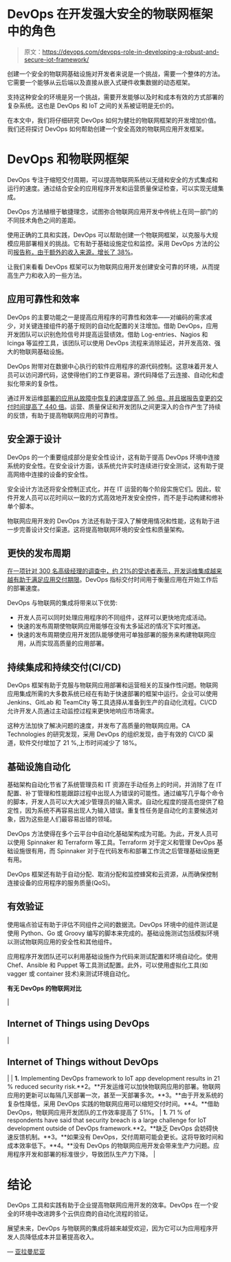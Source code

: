 # DevOps 在开发强大安全的物联网框架中的角色

> 原文：<https://devops.com/devops-role-in-developing-a-robust-and-secure-iot-framework/>

创建一个安全的物联网基础设施对开发者来说是一个挑战，需要一个整体的方法。它需要一个能够从云后端以及直接从嵌入式硬件收集数据的动态框架。

支持这种安全的环境是另一个挑战，需要开发能够以及时和成本有效的方式部署的复杂系统。这也是 DevOps 和 IoT 之间的关系被证明是无价的。

在本文中，我们将仔细研究 DevOps 如何为健壮的物联网框架的开发增加价值。我们还将探讨 DevOps 如何帮助创建一个安全高效的物联网应用开发框架。

# DevOps 和物联网框架

DevOps 专注于缩短交付周期，可以提高物联网系统以无缝和安全的方式集成和运行的速度。通过结合安全的应用程序开发和运营质量保证检查，可以实现无缝集成。

DevOps 方法植根于敏捷理念，试图弥合物联网应用开发中传统上在同一部门的不同技术角色之间的差距。

使用正确的工具和实践，DevOps 可以帮助创建一个物联网框架，以克服与大规模应用部署相关的挑战。它有助于基础设施定位和监控。采用 DevOps 方法的公司[报告称，由于额外的收入来源，增长了 38%](https://www.ca.com/en/blog-highlight/agile-devops-together.html)。

让我们来看看 DevOps 框架可以为物联网应用开发创建安全可靠的环境，从而提高生产力和收入的一些方法。

## 应用可靠性和效率

DevOps 的主要功能之一是提高应用程序的可靠性和效率——对编码的需求减少，对关键连接组件的基于规则的自动化配置的关注增加。借助 DevOps，应用开发团队可以识别危险信号并提高运营绩效。借助 Log-entries、Nagios 和 Icinga 等监控工具，该团队可以使用 DevOps 流程来消除延迟，并开发高效、强大的物联网基础设施。

DevOps 附带对在数据中心执行的软件应用程序的源代码控制。这意味着开发人员可以访问源代码，这使得他们的工作更容易。源代码降低了云连接、自动化和虚拟化带来的复杂性。

通过开发运维[部署的应用从故障中恢复的速度提高了 96 倍，并且据报告变更的交付时间提高了 440 倍](https://www.ipexpoeurope.com/content/download/10069/143970/file/2017-state-of-devops-report.pdf)。运营、质量保证和开发团队之间更深入的合作产生了持续的反馈，有助于提高物联网应用的可靠性。

## 安全源于设计

DevOps 的一个重要组成部分是安全性设计，这有助于提高 DevOps 环境中连接系统的安全性。在安全设计方面，该系统允许实时连续进行安全测试，这有助于提高网络中连接的设备的安全性。

安全设计方法还将安全控制正式化，并在 IT 运营的每个阶段实施它们。因此，软件开发人员可以花时间以一致的方式高效地开发安全控件，而不是手动构建和修补单个脚本。

物联网应用开发的 DevOps 方法还有助于深入了解使用情况和性能，这有助于进一步完善设计交付渠道。这将提高物联网环境的安全性和质量架构。

## 更快的发布周期

[在一项针对 300 名高级经理的调查中，约 21%的受访者表示，开发运维集成越来越有助于满足应用交付期限](http://www.itbriefcase.net/benefits-of-integrating-security-and-devops)。DevOps 指标交付时间用于衡量应用在开始工作后的部署速度。

DevOps 与物联网的集成将带来以下优势:

*   开发人员可以同时处理应用程序的不同组件，这样可以更快地完成活动。
*   快速的发布周期使物联网应用能够在没有太多延迟的情况下实时推送。
*   快速的发布周期使应用开发团队能够使用可单独部署的服务来构建物联网应用，从而实现高质量的应用部署。

## 持续集成和持续交付(CI/CD)

DevOps 框架有助于克服与物联网应用部署和运营相关的互操作性问题。物联网应用集成所需的大多数系统已经在有助于快速部署的框架中运行。企业可以使用 Jenkins、GitLab 和 TeamCity 等工具选择从准备到生产的自动化流程。CI/CD 允许开发人员通过主动监控过程来更快地响应市场需求。

这种方法加快了解决问题的速度，并发布了高质量的物联网应用。CA Technologies 的研究发现，采用 DevOps 的组织发现，由于有效的 CI/CD 渠道，软件交付增加了 21 %,上市时间减少了 18%。

## 基础设施自动化

基础架构自动化节省了系统管理员和 IT 资源在手动任务上的时间，并消除了在 IT 配置、补丁管理和性能跟踪过程中出现人为错误的可能性。通过编写几乎每个命令的脚本，开发人员可以大大减少管理员的输入需求。自动化程度的提高也提供了稳定性，因为系统不再容易出现人为输入错误。重复性任务是自动化的主要候选对象，因为这些是人们最容易出错的领域。

DevOps 方法使得在多个云平台中自动化基础架构成为可能。为此，开发人员可以使用 Spinnaker 和 Terraform 等工具。Terraform 对于定义和管理 DevOps 基础设施很有用，而 Spinnaker 对于在代码发布和部署工作流之后管理基础设施更有用。

DevOps 框架还有助于自动分配、取消分配和监控蜂窝和云资源，从而确保控制连接设备的应用程序的服务质量(QoS)。

## 有效验证

使用端点验证有助于评估不同组件之间的数据流。DevOps 环境中的组件测试是使用 Python、Go 或 Groovy 编写的脚本来完成的。基础设施测试包括模拟环境以测试物联网应用的安全性和其他组件。

应用程序开发团队还可以利用基础设施作为代码来测试配置和环境自动化。使用 Chef、Ansible 和 Puppet 等工具测试配置。此外，可以使用虚拟化工具(如 vagger 或 container 技术)来测试环境自动化。

**有无 DevOps 的物联网对比**

| 

## Internet of Things using DevOps

 | 

## Internet of Things without DevOps

 |
| **1\.** Implementing DevOps framework to IoT app development results in 21 % reduced security risk.**2。**开发运维可以加快物联网应用的部署。物联网应用的更新可以每隔几天部署一次，甚至一天部署多次。**3。**由于开发系统的复杂性降低，采用 DevOps 实践的物联网应用可以缩短交付时间。**4。**借助 DevOps，物联网应用开发团队的工作效率提高了 51%。 | **1\.** 71 % of respondents have said that security breach is a large challenge for IoT development outside of DevOps framework.**2。**缺乏 DevOps 会妨碍快速反馈机制。**3。**如果没有 DevOps，交付周期可能会更长。这将导致时间和成本效率低下。**4。**没有 DevOps 的物联网应用开发会带来生产力问题。应用程序开发和部署的标准很少，导致团队生产力下降。 |

# 结论

DevOps 工具和实践有助于企业提高物联网应用开发的效率。DevOps 在一个安全的环境中改进跨多个云供应商的自动化流程的验证。

展望未来，DevOps 与物联网的集成将越来越受欢迎，因为它可以为应用程序开发人员降低成本并显著提高收入。

— [亚拉曼尼亚](https://devops.com/author/subramonian-sarma/)